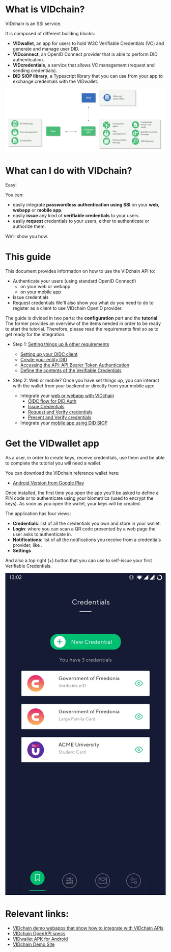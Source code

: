 
# What is VIDchain?

VIDchain is an SSI service.

It is composed of different building blocks:
 - **VIDwallet**, an app for users to hold W3C Verifiable Credentials (VC) and generate and manage user DID.
 - **VIDconnect**, an OpenID Connect provider that is able to perform DID authentication.
 - **VIDcredentials**, a service that allows VC management (request and sending credentials).
 - **DID SIOP library**, a Typescript library that you can use from your app to exchange credentials with the VIDwallet.

![vidchain-components](_media/vidchain-components.jpg)


# What can I do with VIDchain?

Easy!

You can:
- easily integrate **passwordless authentication using SSI** on your **web**, **webapp** or **mobile app**.
- easily **issue** any kind of **verifiable credentials** to your users.
- easily **request** credentials to your users, either to authenticate or authorize them.

We'll show you how.


# This guide
This document provides information on how to use the VIDchain API to:
  - Authenticate your users (using standard OpenID Connect!)
    - on your web or webapp
    - on your mobile app
  - Issue credentials
  - Request credentials 
We'll also show you what do you need to do to register as a client to use VIDchain OpenID provider. 

The guide is divided in two parts: the **configuration** part and the **tutorial**. The former provides an overview of the items needed in order to be ready to start the tutorial. Therefore, please read the requirements first so as to get ready for the integration.

- Step 1: [Setting things up & other requirements](/requirements.md)
  - [Setting up your OIDC client](/requirements.md#set-up-your-oidc-client)
  - [Create your entity DID](/requirements.md#create-your-entity-did)
  - [Accessing the API: API Bearer Token Authentication](/requirements.md#client-id-and-entity-session-key-registration-prod-api-only)
  - [Define the contents of the Verifiable Credentials](/requirements.md#define-the-contents-of-the-verifiable-credentials)


- Step 2: Web or mobile? Once you have set things up, you can interact with the wallet from your backend or directly from your mobile app:
  - Integrate your [web or webapp with VIDchain](/tutorial.md)
    - [OIDC flow for DID Auth](/tutorial.md#oidc-flow-for-did-auth) 
    - [Issue Credentials](/tutorial.md#issue-credentials)
    - [Request and Verify credentials](/tutorial.md#request-and-verify-credentials)
    - [Present and Verify credentials](/tutorial.md#present-and-verify-credentials)
  - Integrate your [mobile app using DID SIOP](/did-auth.md)


# Get the VIDwallet app

As a user, in order to create keys, receive credentials, use them and be able to complete the tutorial you will need a wallet.

You can download the VIDchain reference wallet here: 

- [Android Version from Google Play](https://play.google.com/store/apps/details?id=com.validatedid.wallet)


Once installed, the first time you open the app you’ll be asked to define a PIN code or to authenticate using your biometrics (used to encrypt the keys). As soon as you open the wallet, your keys will be created.

The application has four views:

*   **Credentials**: list of all the credentials you own and store in your wallet.
*   **Login**: where you can scan a QR code presented by  a web page the user asks to authenticate in. 
*   **Notifications**: list of all the notifications you receive from a credentials provider, like .
*   **Settings**

And also a top right (+) button that you can use to self-issue your first Verifiable Credentials.

<div align='center'>

![main-kyc](_media/main-kyc.jpg ':size=30%')

</div>

# Relevant links:
 - [VIDchain demo webapps that show how to integrate with VIDchain APIs](https://github.com/validatedid/VIDchain-demo-v2)
 - [VIDchain OpenAPI specs](https://api.vidchain.net/api/v1/api-docs/)
 - [VIDwallet APK for Android](https://drive.google.com/file/d/1En7_nhd0ANb3ZZe3DVaMPnmqlRfK8zYC/view?usp=sharing)
 - [VIDchain Demo Site](https://try.vidchain.net/demo)




